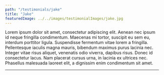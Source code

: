 ```yaml
---
path: "/testimonials/jake"
title: "Jake"
featuredImage: ../../images/testimonialImages/jake.jpg
---
```


Lorem ipsum dolor sit amet, consectetur adipiscing elit. Aenean nec ipsum id neque fringilla condimentum. Maecenas mi tortor, suscipit eu sem eu, interdum porttitor ligula. Suspendisse fermentum vitae lorem a fringilla. Pellentesque iaculis magna mauris, bibendum maximus purus lacinia nec. Integer vitae risus aliquet, venenatis odio viverra, dapibus risus. Donec id consectetur lacus. Nam placerat cursus urna, in lacinia ex ultrices nec. Phasellus malesuada laoreet elit, a dignissim enim condimentum sit amet.

---